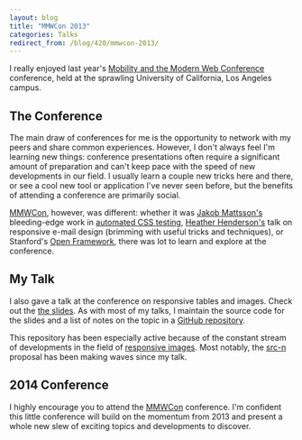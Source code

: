 ```yaml
---
layout: blog
title: "MMWCon 2013"
categories: Talks
redirect_from: /blog/420/mmwcon-2013/
---
```


I really enjoyed last year's [Mobility and the Modern Web Conference](http://mmwcon.org/) conference, held at the sprawling University of California, Los Angeles campus.

## The Conference

The main draw of conferences for me is the opportunity to network with my peers and share common experiences. However, I don't always feel I'm learning new things: conference presentations often require a significant amount of preparation and can't keep pace with the speed of new developments in our field. I usually learn a couple new tricks here and there, or see a cool new tool or application I've never seen before, but the benefits of attending a conference are primarily social.

[MMWCon](http://mmwcon.org/), however, was different: whether it was [Jakob Mattsson's](https://twitter.com/jakobmattsson) bleeding-edge work in [automated CSS testing](https://speakerdeck.com/jakobmattsson/automated-css-testing-not-just-a-myth), [Heather Henderson's](https://twitter.com/ladyheatherly) talk on responsive e-mail design (brimming with useful tricks and techniques), or Stanford's [Open Framework](https://openframework.stanford.edu/), there was lot to learn and explore at the conference.

## My Talk

I also gave a talk at the conference on responsive tables and images. Check out the [the slides](http://loganfranken.github.io/presentations/responsive-whales-tables-and-images/). As with most of my talks, I maintain the source code for the slides and a list of notes on the topic in a [GitHub repository](https://github.com/loganfranken/presentations/tree/master/responsive-whales-tables-and-images).

This repository has been especially active because of the constant stream of developments in the field of [responsive images](https://github.com/loganfranken/presentations/blob/master/responsive-whales-tables-and-images/Responsive-Images.md). Most notably, the [src-n](http://tabatkins.github.io/specs/respimg/Overview.html) proposal has been making waves since my talk.

## 2014 Conference

I highly encourage you to attend the [MMWCon](http://mmwcon.org/) conference. I'm confident this little conference will build on the momentum from 2013 and present a whole new slew of exciting topics and developments to discover.

